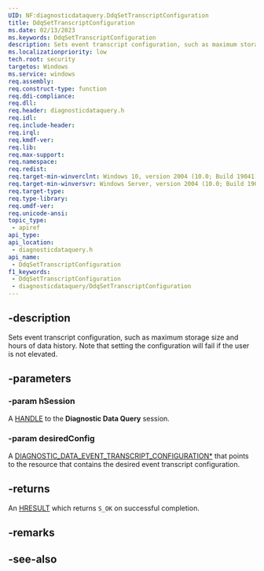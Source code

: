 ```yaml
---
UID: NF:diagnosticdataquery.DdqSetTranscriptConfiguration
title: DdqSetTranscriptConfiguration
ms.date: 02/13/2023
ms.keywords: DdqSetTranscriptConfiguration
description: Sets event transcript configuration, such as maximum storage size and hours of data history. Note that setting the configuration will fail if the user is not elevated.
ms.localizationpriority: low
tech.root: security
targetos: Windows
ms.service: windows
req.assembly: 
req.construct-type: function
req.ddi-compliance: 
req.dll: 
req.header: diagnosticdataquery.h
req.idl: 
req.include-header: 
req.irql: 
req.kmdf-ver: 
req.lib: 
req.max-support: 
req.namespace: 
req.redist: 
req.target-min-winverclnt: Windows 10, version 2004 (10.0; Build 19041)
req.target-min-winversvr: Windows Server, version 2004 (10.0; Build 19041)
req.target-type: 
req.type-library: 
req.umdf-ver: 
req.unicode-ansi: 
topic_type:
 - apiref
api_type:
api_location:
 - diagnosticdataquery.h
api_name:
 - DdqSetTranscriptConfiguration
f1_keywords:
 - DdqSetTranscriptConfiguration
 - diagnosticdataquery/DdqSetTranscriptConfiguration
---
```


## -description

Sets event transcript configuration, such as maximum storage size and hours of data history. Note that setting the configuration will fail if the user is not elevated.

## -parameters

### -param hSession

A [HANDLE](/windows/win32/winprog/windows-data-types) to the **Diagnostic Data Query** session.

### -param desiredConfig

A [DIAGNOSTIC_DATA_EVENT_TRANSCRIPT_CONFIGURATION\*](/windows/win32/api/diagnosticdataquerytypes/ns-diagnosticdataquerytypes-diagnostic_data_event_transcript_configuration) that points to the resource that contains the desired event transcript configuration.

## -returns

An [HRESULT](/windows/win32/com/structure-of-com-error-codes) which returns `S_OK` on successful completion.

## -remarks

## -see-also

